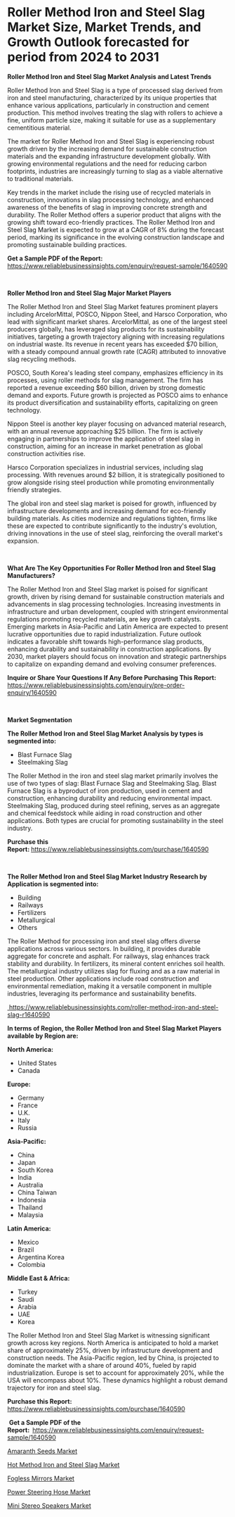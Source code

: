 <p><h1>Roller Method Iron and Steel Slag Market Size, Market Trends, and Growth Outlook forecasted for period from 2024 to 2031</h1></p><p><strong>Roller Method Iron and Steel Slag Market Analysis and Latest Trends</strong></p>
<p><p>Roller Method Iron and Steel Slag is a type of processed slag derived from iron and steel manufacturing, characterized by its unique properties that enhance various applications, particularly in construction and cement production. This method involves treating the slag with rollers to achieve a fine, uniform particle size, making it suitable for use as a supplementary cementitious material.</p><p>The market for Roller Method Iron and Steel Slag is experiencing robust growth driven by the increasing demand for sustainable construction materials and the expanding infrastructure development globally. With growing environmental regulations and the need for reducing carbon footprints, industries are increasingly turning to slag as a viable alternative to traditional materials.</p><p>Key trends in the market include the rising use of recycled materials in construction, innovations in slag processing technology, and enhanced awareness of the benefits of slag in improving concrete strength and durability. The Roller Method offers a superior product that aligns with the growing shift toward eco-friendly practices. The Roller Method Iron and Steel Slag Market is expected to grow at a CAGR of 8% during the forecast period, marking its significance in the evolving construction landscape and promoting sustainable building practices.</p></p>
<p><strong>Get a Sample PDF of the Report:&nbsp;</strong> <a href="https://www.reliablebusinessinsights.com/enquiry/request-sample/1640590?utm_campaign=75&utm_medium=2&utm_source=Github&utm_content=ia&utm_term=25092024&utm_id=roller-method-iron-and-steel-slag">https://www.reliablebusinessinsights.com/enquiry/request-sample/1640590</a></p>
<p>&nbsp;</p>
<p><strong>Roller Method Iron and Steel Slag Major Market Players</strong></p>
<p><p>The Roller Method Iron and Steel Slag Market features prominent players including ArcelorMittal, POSCO, Nippon Steel, and Harsco Corporation, who lead with significant market shares. ArcelorMittal, as one of the largest steel producers globally, has leveraged slag products for its sustainability initiatives, targeting a growth trajectory aligning with increasing regulations on industrial waste. Its revenue in recent years has exceeded $70 billion, with a steady compound annual growth rate (CAGR) attributed to innovative slag recycling methods.</p><p>POSCO, South Korea's leading steel company, emphasizes efficiency in its processes, using roller methods for slag management. The firm has reported a revenue exceeding $60 billion, driven by strong domestic demand and exports. Future growth is projected as POSCO aims to enhance its product diversification and sustainability efforts, capitalizing on green technology.</p><p>Nippon Steel is another key player focusing on advanced material research, with an annual revenue approaching $25 billion. The firm is actively engaging in partnerships to improve the application of steel slag in construction, aiming for an increase in market penetration as global construction activities rise.</p><p>Harsco Corporation specializes in industrial services, including slag processing. With revenues around $2 billion, it is strategically positioned to grow alongside rising steel production while promoting environmentally friendly strategies.</p><p>The global iron and steel slag market is poised for growth, influenced by infrastructure developments and increasing demand for eco-friendly building materials. As cities modernize and regulations tighten, firms like these are expected to contribute significantly to the industry's evolution, driving innovations in the use of steel slag, reinforcing the overall market's expansion.</p></p>
<p>&nbsp;</p>
<p><strong>What Are The Key Opportunities For Roller Method Iron and Steel Slag Manufacturers?</strong></p>
<p><p>The Roller Method Iron and Steel Slag market is poised for significant growth, driven by rising demand for sustainable construction materials and advancements in slag processing technologies. Increasing investments in infrastructure and urban development, coupled with stringent environmental regulations promoting recycled materials, are key growth catalysts. Emerging markets in Asia-Pacific and Latin America are expected to present lucrative opportunities due to rapid industrialization. Future outlook indicates a favorable shift towards high-performance slag products, enhancing durability and sustainability in construction applications. By 2030, market players should focus on innovation and strategic partnerships to capitalize on expanding demand and evolving consumer preferences.</p></p>
<p><strong>Inquire or Share Your Questions If Any Before Purchasing This Report:</strong> <a href="https://www.reliablebusinessinsights.com/enquiry/pre-order-enquiry/1640590?utm_campaign=75&utm_medium=2&utm_source=Github&utm_content=ia&utm_term=25092024&utm_id=roller-method-iron-and-steel-slag">https://www.reliablebusinessinsights.com/enquiry/pre-order-enquiry/1640590</a></p>
<p>&nbsp;</p>
<p><strong>Market Segmentation</strong></p>
<p><strong>The Roller Method Iron and Steel Slag Market Analysis by types is segmented into:</strong></p>
<p><ul><li>Blast Furnace Slag</li><li>Steelmaking Slag</li></ul></p>
<p><p>The Roller Method in the iron and steel slag market primarily involves the use of two types of slag: Blast Furnace Slag and Steelmaking Slag. Blast Furnace Slag is a byproduct of iron production, used in cement and construction, enhancing durability and reducing environmental impact. Steelmaking Slag, produced during steel refining, serves as an aggregate and chemical feedstock while aiding in road construction and other applications. Both types are crucial for promoting sustainability in the steel industry.</p></p>
<p><strong>Purchase this Report:&nbsp;</strong><a href="https://www.reliablebusinessinsights.com/purchase/1640590?utm_campaign=75&utm_medium=2&utm_source=Github&utm_content=ia&utm_term=25092024&utm_id=roller-method-iron-and-steel-slag">https://www.reliablebusinessinsights.com/purchase/1640590</a></p>
<p>&nbsp;</p>
<p><strong>The Roller Method Iron and Steel Slag Market Industry Research by Application is segmented into:</strong></p>
<p><ul><li>Building</li><li>Railways</li><li>Fertilizers</li><li>Metallurgical</li><li>Others</li></ul></p>
<p><p>The Roller Method for processing iron and steel slag offers diverse applications across various sectors. In building, it provides durable aggregate for concrete and asphalt. For railways, slag enhances track stability and durability. In fertilizers, its mineral content enriches soil health. The metallurgical industry utilizes slag for fluxing and as a raw material in steel production. Other applications include road construction and environmental remediation, making it a versatile component in multiple industries, leveraging its performance and sustainability benefits.</p></p>
<p><a href="https://www.reliablebusinessinsights.com/roller-method-iron-and-steel-slag-r1640590?utm_campaign=75&utm_medium=2&utm_source=Github&utm_content=ia&utm_term=25092024&utm_id=roller-method-iron-and-steel-slag">&nbsp;https://www.reliablebusinessinsights.com/roller-method-iron-and-steel-slag-r1640590</a></p>
<p><strong>In terms of Region, the Roller Method Iron and Steel Slag Market Players available by Region are:</strong></p>
<p>
    <p> <strong> North America: </strong>
        <ul>
            <li>United States</li>
            <li>Canada</li>
        </ul>
        </p> 
    <p> <strong> Europe: </strong>
        <ul>
            <li>Germany</li>
            <li>France</li>
            <li>U.K.</li>
            <li>Italy</li>
            <li>Russia</li>
        </ul>
        </p> 
    <p> <strong> Asia-Pacific: </strong>
        <ul>
            <li>China</li>
            <li>Japan</li>
            <li>South Korea</li>
            <li>India</li>
            <li>Australia</li>
            <li>China Taiwan</li>
            <li>Indonesia</li>
            <li>Thailand</li>
            <li>Malaysia</li>
        </ul>
        </p> 
    <p> <strong> Latin America: </strong>
        <ul>
            <li>Mexico</li>
            <li>Brazil</li>
            <li>Argentina Korea</li>
            <li>Colombia</li>
        </ul>
        </p> 
    <p> <strong> Middle East & Africa: </strong>
        <ul>
            <li>Turkey</li>
            <li>Saudi</li>
            <li>Arabia</li>
            <li>UAE</li>
            <li>Korea</li>
        </ul>
    </p>
    </p>
<p><p>The Roller Method Iron and Steel Slag Market is witnessing significant growth across key regions. North America is anticipated to hold a market share of approximately 25%, driven by infrastructure development and construction needs. The Asia-Pacific region, led by China, is projected to dominate the market with a share of around 40%, fueled by rapid industrialization. Europe is set to account for approximately 20%, while the USA will encompass about 10%. These dynamics highlight a robust demand trajectory for iron and steel slag.</p></p>
<p><strong>Purchase this Report: </strong><a href="https://www.reliablebusinessinsights.com/purchase/1640590?utm_campaign=75&utm_medium=2&utm_source=Github&utm_content=ia&utm_term=25092024&utm_id=roller-method-iron-and-steel-slag">https://www.reliablebusinessinsights.com/purchase/1640590</a></p>
<p>&nbsp;<strong>Get a Sample PDF of the Report:&nbsp;&nbsp;</strong><a href="https://www.reliablebusinessinsights.com/enquiry/request-sample/1640590?utm_campaign=75&utm_medium=2&utm_source=Github&utm_content=ia&utm_term=25092024&utm_id=roller-method-iron-and-steel-slag">https://www.reliablebusinessinsights.com/enquiry/request-sample/1640590</a></p>
<p><strong></strong></p>
<p><p><a href="https://www.linkedin.com/pulse/amaranth-seeds-market-investigation-industry-evolution-forecast-ypmje?utm_campaign=75&utm_medium=2&utm_source=Github&utm_content=ia&utm_term=25092024&utm_id=roller-method-iron-and-steel-slag">Amaranth Seeds Market</a></p><p><a href="https://github.com/juniordelafrance/Market-Research-Report-List-5/blob/main/hot-method-iron-and-steel-slag-market.md?utm_campaign=75&utm_medium=2&utm_source=Github&utm_content=ia&utm_term=25092024&utm_id=roller-method-iron-and-steel-slag">Hot Method Iron and Steel Slag Market</a></p><p><a href="https://issuu.com/reportprime-2/docs/fogless-mirrors-market-size-2030.pp_78a6da96208c8f?utm_campaign=75&utm_medium=2&utm_source=Github&utm_content=ia&utm_term=25092024&utm_id=roller-method-iron-and-steel-slag">Fogless Mirrors Market</a></p><p><a href="https://www.linkedin.com/pulse/how-power-steering-hose-market-evolved-key-trends-regional-dynamics-siamf?utm_campaign=75&utm_medium=2&utm_source=Github&utm_content=ia&utm_term=25092024&utm_id=roller-method-iron-and-steel-slag">Power Steering Hose Market</a></p><p><a href="https://issuu.com/reportprime-2/docs/mini-stereo-speakers-market-size-20_f9b5111bbf876d?utm_campaign=75&utm_medium=2&utm_source=Github&utm_content=ia&utm_term=25092024&utm_id=roller-method-iron-and-steel-slag">Mini Stereo Speakers Market</a></p></p>